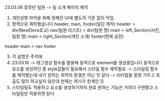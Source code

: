 23.03.06
장루빈 팀원
-> 팀 소개 페이지 제작

1. 개인성향 파악을 위해 정해진 UI에 별도의 기준 없이 작업.
2. 정적으로 제작했습니다
header, main, footer(일단 제작)
header > div(NewDevs로고)
nav(팀원 리스트) > div(팀원 명)
main > left_Section(사진, 팀원 명)
main > right_Section(개인 소개)
footer(현재 공란)
<body>
header
main > nav
footer
</body>

3. 각 설명은 주석에
4. 23.03.16 -> 태그생성 함수를 활용해 동적으로 element를 생성중입니다
   동적으로 요소를 생성하던 중 style값들이 필요해서 스타일 함수 제작필요
   -> 스타일링 함수를 제작했는데 내가 원하는 최적의 환경은 아닌 것 같다 -> 리터럴을 몽땅 거두고 호출도 많이 하고싶지 않은데 현재는 여기가 한계인 듯
5. 스타일링도 적용하고 요소를 생성하기까지 완료 원하는 기능은 거의다 구현했고 스타일링만 적용하면 된다
